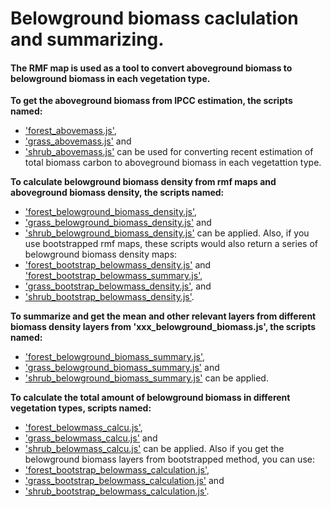 # Belowground biomass caclulation and summarizing.

#### The RMF map is used as a tool to convert aboveground biomass to belowground biomass in each vegetation type.


**To get the aboveground biomass from IPCC estimation, the scripts named:**
  - ['forest_abovemass.js'](https://github.com/haozhima95/Global_mapping_root_shoot_ratio/blob/72e182345c04966133a1e7053f7609556772b2bb/RSR_Geospatial_Modeling/Biomass_computation/forest_abovemass.js), 
  - ['grass_abovemass.js'](https://github.com/haozhima95/Global_mapping_root_shoot_ratio/blob/72e182345c04966133a1e7053f7609556772b2bb/RSR_Geospatial_Modeling/Biomass_computation/grass_abovemass.js) and 
  - ['shrub_abovemass.js'](https://github.com/haozhima95/Global_mapping_root_shoot_ratio/blob/72e182345c04966133a1e7053f7609556772b2bb/RSR_Geospatial_Modeling/Biomass_computation/shrub_abovemass.js) 
  can be used for converting recent estimation of total biomass carbon to aboveground biomass in each vegetattion type.
  
  
  
  
**To calculate belowground biomass density from rmf maps and aboveground biomass density, the scripts named:**
  - ['forest_belowground_biomass_density.js'](https://github.com/haozhima95/Global_mapping_root_shoot_ratio/blob/72e182345c04966133a1e7053f7609556772b2bb/RSR_Geospatial_Modeling/Biomass_computation/forest_belowground_biomass_density.js),
  - ['grass_belowground_biomass_density.js'](https://github.com/haozhima95/Global_mapping_root_shoot_ratio/blob/72e182345c04966133a1e7053f7609556772b2bb/RSR_Geospatial_Modeling/Biomass_computation/grass_belowground_biomass_density.js) and 
  - ['shrub_belowground_biomass_density.js'](https://github.com/haozhima95/Global_mapping_root_shoot_ratio/blob/72e182345c04966133a1e7053f7609556772b2bb/RSR_Geospatial_Modeling/Biomass_computation/shrub_belowground_biomass_density.js)
  can be applied.
  Also, if you use bootstrapped rmf maps, these scripts would also return a series of belowground biomass density maps:
  - ['forest_bootstrap_belowmass_density.js'](https://github.com/haozhima95/Global_mapping_root_shoot_ratio/blob/72e182345c04966133a1e7053f7609556772b2bb/RSR_Geospatial_Modeling/Biomass_computation/forest_bootstrap_belowmass_density.js) and ['forest_bootstrap_belowmass_summary.js'](https://github.com/haozhima95/Global_mapping_root_shoot_ratio/blob/72e182345c04966133a1e7053f7609556772b2bb/RSR_Geospatial_Modeling/Biomass_computation/forest_bootstrap_belowmass_summary.js),
  - ['grass_bootstrap_belowmass_density.js'](https://github.com/haozhima95/Global_mapping_root_shoot_ratio/blob/72e182345c04966133a1e7053f7609556772b2bb/RSR_Geospatial_Modeling/Biomass_computation/grass_bootstrap_belowmass_density.js), and 
  - ['shrub_bootstrap_belowmass_density.js'](https://github.com/haozhima95/Global_mapping_root_shoot_ratio/blob/72e182345c04966133a1e7053f7609556772b2bb/RSR_Geospatial_Modeling/Biomass_computation/shrub_bootstrap_belowmass.js).
  
**To summarize and get the mean and other relevant layers from different biomass density layers from 'xxx_belowground_biomass.js', the scripts named:**
  - ['forest_belowground_biomass_summary.js'](https://github.com/haozhima95/Global_mapping_root_shoot_ratio/blob/72e182345c04966133a1e7053f7609556772b2bb/RSR_Geospatial_Modeling/Biomass_computation/forest_belowground_biomass_summary.js),
  - ['grass_belowground_biomass_summary.js'](https://github.com/haozhima95/Global_mapping_root_shoot_ratio/blob/72e182345c04966133a1e7053f7609556772b2bb/RSR_Geospatial_Modeling/Biomass_computation/grass_belowground_biomass_summary.js) and 
  - ['shrub_belowground_biomass_summary.js'](https://github.com/haozhima95/Global_mapping_root_shoot_ratio/blob/72e182345c04966133a1e7053f7609556772b2bb/RSR_Geospatial_Modeling/Biomass_computation/shrub_belowground_biomass_density_summary.js)
  can be applied.
  
**To calculate the total amount of belowground biomass in different vegetation types, scripts named:**
  - ['forest_belowmass_calcu.js'](https://github.com/haozhima95/Global_mapping_root_shoot_ratio/blob/72e182345c04966133a1e7053f7609556772b2bb/RSR_Geospatial_Modeling/Biomass_computation/forest_belowmass_calcu.js),
  - ['grass_belowmass_calcu.js'](https://github.com/haozhima95/Global_mapping_root_shoot_ratio/blob/72e182345c04966133a1e7053f7609556772b2bb/RSR_Geospatial_Modeling/Biomass_computation/grass_belowmass_calcu.js) and
  - ['shrub_belowmass_calcu.js'](https://github.com/haozhima95/Global_mapping_root_shoot_ratio/blob/72e182345c04966133a1e7053f7609556772b2bb/RSR_Geospatial_Modeling/Biomass_computation/shrub_belowmass_calcu.js)
  can be applied. 
Also if you get the belowground biomass layers from bootstrapped method, you can use:
  - ['forest_bootstrap_belowmass_calculation.js'](https://github.com/haozhima95/Global_mapping_root_shoot_ratio/blob/72e182345c04966133a1e7053f7609556772b2bb/RSR_Geospatial_Modeling/Biomass_computation/forest_bootstap_belowmass_calculation.js),
  - ['grass_bootstrap_belowmass_calculation.js'](https://github.com/haozhima95/Global_mapping_root_shoot_ratio/blob/72e182345c04966133a1e7053f7609556772b2bb/RSR_Geospatial_Modeling/Biomass_computation/grass_bootstrap_belowmass_calculation.js) and 
  - ['shrub_bootstrap_belowmass_calculation.js'](https://github.com/haozhima95/Global_mapping_root_shoot_ratio/blob/72e182345c04966133a1e7053f7609556772b2bb/RSR_Geospatial_Modeling/Biomass_computation/shrub_bootstrap_belowmass_calculation.js).

